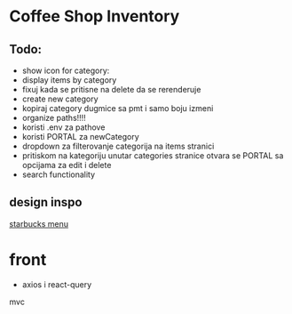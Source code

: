 # Coffee Shop Inventory

## Todo:

- show icon for category:
- display items by category
- fixuj kada se pritisne na delete da se rerenderuje
- create new category
- kopiraj category dugmice sa pmt i samo boju izmeni
- organize paths!!!!
- koristi .env za pathove
- koristi PORTAL za newCategory
- dropdown za filterovanje categorija na items stranici
- pritiskom na kategoriju unutar categories stranice otvara se PORTAL sa opcijama za edit i delete
- search functionality

## design inspo

[starbucks menu](https://www.starbucks.com/menu)

# front

- axios i react-query

mvc
